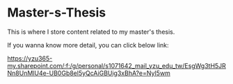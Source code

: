 # Master-s-Thesis

This is where I store content related to my master's thesis.

If you wanna know more detail, you can click below link:

https://yzu365-my.sharepoint.com/:f:/g/personal/s1071642_mail_yzu_edu_tw/EsgWg3tH5JRNn8UnMlU4e-UB0Gb8el5yQcAiGBUig3xBhA?e=NyI5wm
